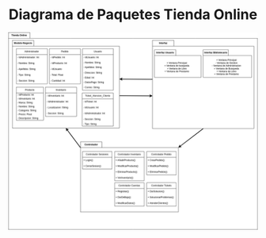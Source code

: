 <div align="justify">

# <div align="center">Diagrama de Paquetes Tienda Online</div>
![Diagrama](./diagrama.drawio.png)

</div>